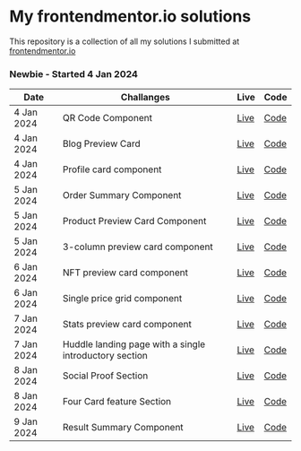 # My frontendmentor.io solutions

This repository is a collection of all my solutions I submitted at [frontendmentor.io ](https://www.frontendmentor.io/)

### Newbie - Started 4 Jan 2024

| Date       | Challanges                                             | Live                                                                                              | Code                                                                                                                                                                             |
| ---------- | ------------------------------------------------------ | ------------------------------------------------------------------------------------------------- | -------------------------------------------------------------------------------------------------------------------------------------------------------------------------------- |
| 4 Jan 2024 | QR Code Component                                      | [Live](https://fancy-dasik-0d72aa.netlify.app/qr%20code%20component/)                             | [Code](https://github.com/madhavan-ts/FrontendMentors-Challenges/tree/e6c6f713554a290d06b570919c9e65f5383f1443/QR%20code%20component)                                            |
| 4 Jan 2024 | Blog Preview Card                                      | [Live](https://fancy-dasik-0d72aa.netlify.app/blog%20preview%20card/)                             | [Code](https://github.com/madhavan-ts/FrontendMentors-Challenges/tree/e6c6f713554a290d06b570919c9e65f5383f1443/Blog%20preview%20card)                                            |
| 4 Jan 2024 | Profile card component                                 | [Live](https://fancy-dasik-0d72aa.netlify.app/profile%20card%20component/)                        | [Code](https://github.com/madhavan-ts/FrontendMentors-Challenges/tree/e6c6f713554a290d06b570919c9e65f5383f1443/Profile%20card%20component)                                       |
| 5 Jan 2024 | Order Summary Component                                | [Live](https://fancy-dasik-0d72aa.netlify.app/order%20summary%20component/)                       | [Code](https://github.com/madhavan-ts/FrontendMentors-Challenges/tree/e6c6f713554a290d06b570919c9e65f5383f1443/Order%20summary%20component)                                      |
| 5 Jan 2024 | Product Preview Card Component                         | [Live](https://fancy-dasik-0d72aa.netlify.app/product%20preview%20card%20component/)              | [Code](https://github.com/madhavan-ts/FrontendMentors-Challenges/tree/e6c6f713554a290d06b570919c9e65f5383f1443/Product%20preview%20card%20component)                             |
| 5 Jan 2024 | 3-column preview card component                        | [Live](https://fancy-dasik-0d72aa.netlify.app/3%20column%20preview%20card%20component/index.html) | [Code](https://github.com/madhavan-ts/FrontendMentors-Challenges/tree/e6c6f713554a290d06b570919c9e65f5383f1443/3%20Column%20preview%20card%20component)                          |
| 6 Jan 2024 | NFT preview card component                             | [Live](https://fancy-dasik-0d72aa.netlify.app/nft%20preview%20card%20component/)                  | [Code](https://github.com/madhavan-ts/FrontendMentors-Challenges/tree/e6c6f713554a290d06b570919c9e65f5383f1443/NFT%20preview%20card%20component)                                 |
| 6 Jan 2024 | Single price grid component                            | [Live](https://fancy-dasik-0d72aa.netlify.app/single%20price%20grid%20component/)                 | [Code](https://github.com/madhavan-ts/FrontendMentors-Challenges/tree/e6c6f713554a290d06b570919c9e65f5383f1443/Single%20price%20grid%20component)                                |
| 7 Jan 2024 | Stats preview card component                           | [Live](https://fancy-dasik-0d72aa.netlify.app/stats%20preview%20card%20component/)                | [Code](https://github.com/madhavan-ts/FrontendMentors-Challenges/tree/e6c6f713554a290d06b570919c9e65f5383f1443/Stats%20preview%20card%20component)                               |
| 7 Jan 2024 | Huddle landing page with a single introductory section | [Live](https://fancy-dasik-0d72aa.netlify.app/huddle%20landing%20page%20with%20single%20introductory%20section/)                | [Code](https://github.com/madhavan-ts/FrontendMentors-Challenges/tree/e6c6f713554a290d06b570919c9e65f5383f1443/Huddle%20landing%20page%20with%20single%20introductory%20section) |
| 8 Jan 2024 | Social Proof Section                                   | [Live](https://fancy-dasik-0d72aa.netlify.app/social%20proof%20section/)                          | [Code](https://github.com/madhavan-ts/FrontendMentors-Challenges/tree/0465b1255d1ea7106b1428bf78bae7a8041de080/Social%20proof%20section)                                         |
| 8 Jan 2024 | Four Card feature Section                              | [Live](https://fancy-dasik-0d72aa.netlify.app/four%20card%20feature%20section/)                   | [Code](https://github.com/madhavan-ts/FrontendMentors-Challenges/tree/4e3242dc44d46eabb2327d18e214651f32d17c68/Four%20card%20feature%20section)                                  |
| 9 Jan 2024 | Result Summary Component                               | [Live](https://fancy-dasik-0d72aa.netlify.app/Results%20summary%20component/)                     | [Code](https://github.com/madhavan-ts/FrontendMentors-Challenges/tree/fd03e271ecc43a998ec2e0fc0ad7ee6733d49edd/Results%20summary%20component) | 